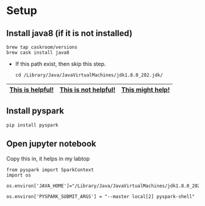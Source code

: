 # Setup
## Install java8 (if it is not installed)

```{bash}
brew tap caskroom/versions
brew cask install java8
```
* If this path exist, then skip this step.
    
      cd /Library/Java/JavaVirtualMachines/jdk1.8.0_202.jdk/
      

[This is helpful!](https://stackoverflow.com/questions/24342886/how-to-install-java-8-on-mac) | [This is not helpful!](https://www.oracle.com/technetwork/java/javase/downloads/jdk12-downloads-5295953.html) | [This might help!](https://github.com/jupyter/jupyter/issues/248)
 --- | --- | --- |

## Install pyspark
```{python}
pip install pyspark
```
## Open jupyter notebook
Copy this in, it helps in my labtop
```{python}
from pyspark import SparkContext
import os 

os.environ['JAVA_HOME']="/Library/Java/JavaVirtualMachines/jdk1.8.0_202.jdk/Contents/Home/"

os.environ['PYSPARK_SUBMIT_ARGS'] = "--master local[2] pyspark-shell"
```
